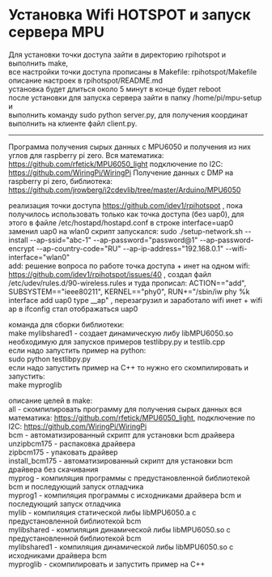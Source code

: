 # Установка Wifi HOTSPOT и запуск сервера MPU  
Для установки точки доступа зайти в директорию rpihotspot и выполнить make,  
все настройки точки доступа прописаны в Makefile: rpihotspot/Makefile  
описание настроек в rpihotspot/README.md  
установка будет длиться около 5 минут в конце будет reboot  
после установки для запуска сервера зайти в папку /home/pi/mpu-setup и  
выполнить команду sudo python server.py, для получения координат выполнить на клиенте файл client.py.  
____
Программа получения сырых данных с MPU6050 и получения из них углов для raspberry pi zero. Вся математика: https://github.com/rfetick/MPU6050_light подключение по I2C: https://github.com/WiringPi/WiringPi Получение данных c DMP на raspberry pi zero, библиотека: https://github.com/jrowberg/i2cdevlib/tree/master/Arduino/MPU6050

реализация точки доступа https://github.com/idev1/rpihotspot , пока получилось использовать только как точка доступа (без uap0), для этого в файле /etc/hostapd/hostapd.conf в строке interface=uap0 заменил uap0 на wlan0 скрипт запускался: sudo ./setup-network.sh --install --ap-ssid="abc-1" --ap-password="password@1" --ap-password-encrypt --ap-country-code="RU" --ap-ip-address="192.168.0.1" --wifi-interface="wlan0"  
add: решение вопроса по работе точка доступа + инет на одном wifi: https://github.com/idev1/rpihotspot/issues/40 , создал файл /etc/udev/rules.d/90-wireless.rules
и туда прописал: ACTION=="add", SUBSYSTEM=="ieee80211", KERNEL=="phy0", RUN+="/sbin/iw phy %k interface add uap0 type __ap" , перезагрузил и заработало wifi инет + wifi ap  в ifconfig стал отображаться uap0  
  
команда для сборки библиотеки:  
make mylibshared1 - создает динамическую либу libMPU6050.so необходимую для запусков примеров testlibpy.py и testlib.cpp  
если надо запустить пример на python:  
sudo python testlibpy.py  
если надо запустить пример на C++ то нужно его скомпилировать и запустить:  
make myproglib  
  
описание целей в make:  
all - скомпилировать программу для получения сырых данных вся математика: https://github.com/rfetick/MPU6050_light, подключение по I2C: https://github.com/WiringPi/WiringPi  
bcm - автоматизированный скрипт для установки bcm драйвера  
unzipbcm175 - распаковка драйвера  
zipbcm175 - упаковать драйвер  
install_bcm175 - автоматизированный скрипт для установки bcm драйвера без скачивания  
myprog - компиляция программы с предустановленной библиотекой bcm и последующий запуск отладчика  
myprog1 - компиляция программы с исходниками драйвера bcm и последующий запуск отладчика  
mylib - компиляция статической либы libMPU6050.a с предустановленной библиотекой bcm  
mylibshared - компиляция динамической либы libMPU6050.so с предустановленной библиотекой bcm  
mylibshared1 - компиляция динамической либы libMPU6050.so с исходниками драйвера bcm  
myproglib - скомпилировать и запустить пример на C++  
